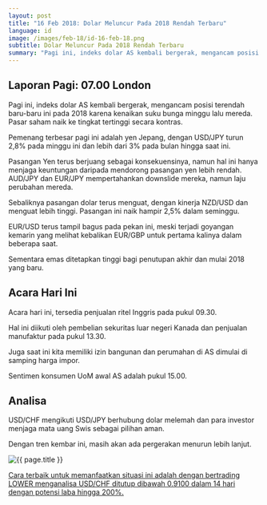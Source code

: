 ```yaml
---
layout: post
title: "16 Feb 2018: Dolar Meluncur Pada 2018 Rendah Terbaru"
language: id
image: /images/feb-18/id-16-feb-18.png
subtitle: Dolar Meluncur Pada 2018 Rendah Terbaru
summary: "Pagi ini, indeks dolar AS kembali bergerak, mengancam posisi terendah baru-baru ini pada 2018 karena kenaikan suku bunga minggu lalu mereda. Pasar saham naik ke tingkat tertinggi secara kontras"
---
```

## Laporan Pagi: 07.00 London

Pagi ini, indeks dolar AS kembali bergerak, mengancam posisi terendah baru-baru ini pada 2018 karena kenaikan suku bunga minggu lalu mereda. Pasar saham naik ke tingkat tertinggi secara kontras.

Pemenang terbesar pagi ini adalah yen Jepang, dengan USD/JPY turun 2,8% pada minggu ini dan lebih dari 3% pada bulan hingga saat ini.

Pasangan Yen terus berjuang sebagai konsekuensinya, namun hal ini hanya menjaga keuntungan daripada mendorong pasangan yen lebih rendah. AUD/JPY dan EUR/JPY mempertahankan downslide mereka, namun laju perubahan mereda.

Sebaliknya pasangan dolar terus menguat, dengan kinerja NZD/USD dan menguat lebih tinggi. Pasangan ini naik hampir 2,5% dalam seminggu.

EUR/USD terus tampil bagus pada pekan ini, meski terjadi goyangan kemarin yang melihat kebalikan EUR/GBP untuk pertama kalinya dalam beberapa saat.

Sementara emas ditetapkan tinggi bagi penutupan akhir dan mulai 2018 yang baru.

## Acara Hari Ini

Acara hari ini, tersedia penjualan ritel Inggris pada pukul 09.30.

Hal ini diikuti oleh pembelian sekuritas luar negeri Kanada dan penjualan manufaktur pada pukul 13.30.

Juga saat ini kita memiliki izin bangunan dan perumahan di AS dimulai di samping harga impor.

Sentimen konsumen UoM awal AS adalah pukul 15.00.

## Analisa

USD/CHF mengikuti USD/JPY berhubung dolar melemah dan para investor menjaga mata uang Swis sebagai pilihan aman.

Dengan tren kembar ini, masih akan ada pergerakan menurun lebih lanjut.

<img src="{{ site.url }}/images/feb-18/id-16-feb-18.png" alt="{{ page.title }}" title="{{ page.title }}">

<a href="%LINK%%?https://www.binary.com/d/trade.cgi?market=forex&underlying=frxUSDCHF&formname=higherlower&duration_amount=14&duration_units=d&amount=10&amount_type=payout&expiry_type=duration&barrier=0.9100" target="_blank">Cara terbaik untuk memanfaatkan situasi ini adalah dengan bertrading LOWER menganalisa USD/CHF ditutup dibawah 0.9100 dalam 14 hari dengan potensi laba hingga 200%.</a>
